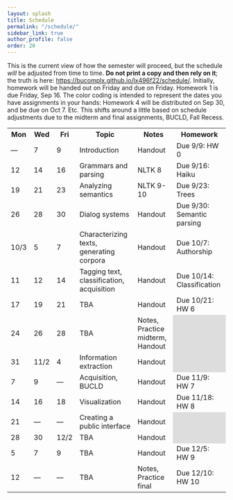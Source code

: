 ```yaml
---
layout: splash
title: Schedule
permalink: "/schedule/"
sidebar_link: true
author_profile: false
order: 20
---
```


This is the current view of how the semester will proceed, but the schedule *will* be adjusted from time to time.
**Do not print a copy and then rely on it**; the truth is here:
<https://bucomplx.github.io/lx496f22/schedule/>.
Initially, homework will be handed out on Friday and due on Friday.
Homework 1 is due Friday, Sep 16.
The color coding is intended to represent the dates you have
assignments in your hands: Homework 4 will be distributed on Sep 30,
and be due on Oct 7.  Etc.
This shifts around a little based on schedule adjustments due
to the midterm and final assignments, BUCLD, Fall Recess.

<table>
<tr>
<th>Mon</th>
<th>Wed</th>
<th>Fri</th>
<th>Topic</th>
<th>Notes</th>
<th>Homework</th>
</tr>
<tr>
<td colspan="1" class="schednote">&mdash;</td>
<td colspan="1" class="schedeven">7</td>
<td colspan="1" class="schedodd">9</td>
<td>Introduction</td>
<td rowspan="1" markdown="1">
Handout
</td>
<td rowspan="1" markdown="1" class="schedeven">
Due 9/9:
HW 0
</td>
</tr>
<tr>
<td colspan="1" class="schedodd">12</td>
<td colspan="1" class="schedodd">14</td>
<td colspan="1" class="schedeven">16</td>
<td>Grammars and parsing</td>
<td rowspan="1" markdown="1">
NLTK 8
</td>
<td rowspan="1" markdown="1" class="schedodd">
Due 9/16:
Haiku
</td>
</tr>
<tr>
<td colspan="1" class="schedeven">19</td>
<td colspan="1" class="schedeven">21</td>
<td colspan="1" class="schedodd">23</td>
<td>Analyzing semantics</td>
<td rowspan="1" markdown="1">
NLTK 9-10
</td>
<td rowspan="1" markdown="1" class="schedeven">
Due 9/23:
Trees
</td>
</tr>
<tr>
<td colspan="1" class="schedodd">26</td>
<td colspan="1" class="schedodd">28</td>
<td colspan="1" class="schedeven">30</td>
<td>Dialog systems</td>
<td rowspan="1" markdown="1">
Handout
</td>
<td rowspan="1" markdown="1" class="schedodd">
Due 9/30:
Semantic parsing
</td>
</tr>
<tr>
<td colspan="1" class="schedeven">10/3</td>
<td colspan="1" class="schedeven">5</td>
<td colspan="1" class="schedodd">7</td>
<td>Characterizing texts, generating corpora</td>
<td rowspan="1" markdown="1">
Handout
</td>
<td rowspan="1" markdown="1" class="schedeven">
Due 10/7:
Authorship
</td>
</tr>
<tr>
<td colspan="1" class="schedrevnote">11</td>
<td colspan="1" class="schedodd">12</td>
<td colspan="1" class="schedeven">14</td>
<td>Tagging text, classification, acquisition</td>
<td rowspan="1" markdown="1">
Handout
</td>
<td rowspan="1" markdown="1" class="schedodd">
Due 10/14:
Classification
</td>
</tr>
<tr>
<td colspan="1" class="schedeven">17</td>
<td colspan="1" class="schedeven">19</td>
<td colspan="1">21</td>
<td>
TBA
</td>
<td rowspan="1" markdown="1">
Handout
</td>
<td rowspan="1" markdown="1" class="schedeven">
Due 10/21:
HW 6
</td>
</tr>
<tr>
<td colspan="1" >24</td>
<td colspan="1" class="schedrevnote">26</td>
<td colspan="1" class="schedodd">28</td>
<td>
TBA
</td>
<td rowspan="1" markdown="1">
Notes, Practice midterm, Handout
</td>
<td style="background-color: #ddd"></td>
</tr>
<tr>
<td colspan="1" >31</td>
<td colspan="1" class="schedeven">11/2</td>
<td colspan="1" class="schedeven">4</td>
<td>
Information extraction
</td>
<td rowspan="1" markdown="1">
Handout
</td>
<td style="background-color: #ddd"></td>
</tr>
<tr>
<td colspan="1" class="schedeven">7</td>
<td colspan="1" class="schedodd">9</td>
<td colspan="1" class="schednote">&mdash;</td>
<td>Acquisition, BUCLD</td>
<td rowspan="1" markdown="1">
Handout
</td>
<td rowspan="1" markdown="1" class="schedeven">
Due 11/9:
HW 7
</td>
</tr>
<tr>
<td colspan="1" class="schedodd">14</td>
<td colspan="1" class="schedodd">16</td>
<td colspan="1">18</td>
<td>Visualization</td>
<td rowspan="1" markdown="1">
Handout
</td>
<td rowspan="1" markdown="1" class="schedodd">
Due 11/18:
HW 8
</td>
</tr>
<tr>
<td colspan="1">21</td>
<td colspan="1" class="schednote">&mdash;</td>
<td colspan="1" class="schednote">&mdash;</td>
<td>Creating a public interface</td>
<td rowspan="1" markdown="1">
Handout
</td>
<td style="background-color: #ddd"></td>
</tr>
<tr>
<td colspan="1" class="schedeven">28</td>
<td colspan="1" class="schedeven">30</td>
<td colspan="1" class="schedeven">12/2</td>
<td>TBA</td>
<td rowspan="1" markdown="1">
Handout
</td>
<td style="background-color: #ddd"></td>
</tr>
<tr>
<td colspan="1" class="schedodd">5</td>
<td colspan="1" class="schedodd">7</td>
<td colspan="1" class="schedodd">9</td>
<td>TBA</td>
<td rowspan="1" markdown="1">
Handout
</td>
<td rowspan="1" markdown="1" class="schedeven">
Due 12/5:
HW 9
</td>
</tr>
<tr>
<td>12</td>
<td colspan="1" class="schednote">&mdash;</td>
<td colspan="1" class="schednote">&mdash;</td>
<td>TBA</td>
<td rowspan="1" markdown="1">
Notes, Practice final
</td>
<td rowspan="1" markdown="1" class="schedodd">
Due 12/10:
HW 10
</td>
</tr>
</table>

